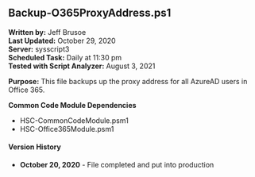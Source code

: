 ## Backup-O365ProxyAddress.ps1

**Written by:** Jeff Brusoe<br>
**Last Updated:** October 29, 2020<br>
**Server:** sysscript3<br>
**Scheduled Task:** Daily at 11:30 pm <br>
**Tested with Script Analyzer:** August 3, 2021

**Purpose:** This file backups up the proxy address for all AzureAD users in Office 365.

**Common Code Module Dependencies**<br>
* HSC-CommonCodeModule.psm1
* HSC-Office365Module.psm1

#### Version History
* **October 20, 2020** - File completed and put into production
